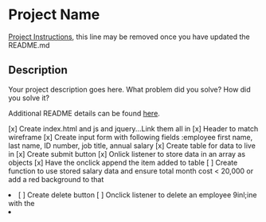 # Project Name

[Project Instructions](./INSTRUCTIONS.md), this line may be removed once you have updated the README.md

## Description

Your project description goes here. What problem did you solve? How did you solve it?

Additional README details can be found [here](https://github.com/PrimeAcademy/readme-template/blob/master/README.md).

[x] Create index.html and js and jquery...Link them all in
[x] Header to match wireframe
[x] Create input form with following fields :employee first name, last name, ID number, job title, annual salary
[x] Create table for data to live in
[x] Create submit button
[x] Onlick listener to store data in an array as objects
[x] Have the onclick append the item added to table
[ ] Create function to use stored salary data and ensure total month cost < 20,000 or add a red background to that <li>
[ ] Create delete button
[ ] Onclick listener to delete an employee 9inl;ine with the <li>
